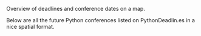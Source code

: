 Overview of deadlines and conference dates on a map.

Below are all the future Python conferences listed on PythonDeadlin.es in a nice spatial format.
